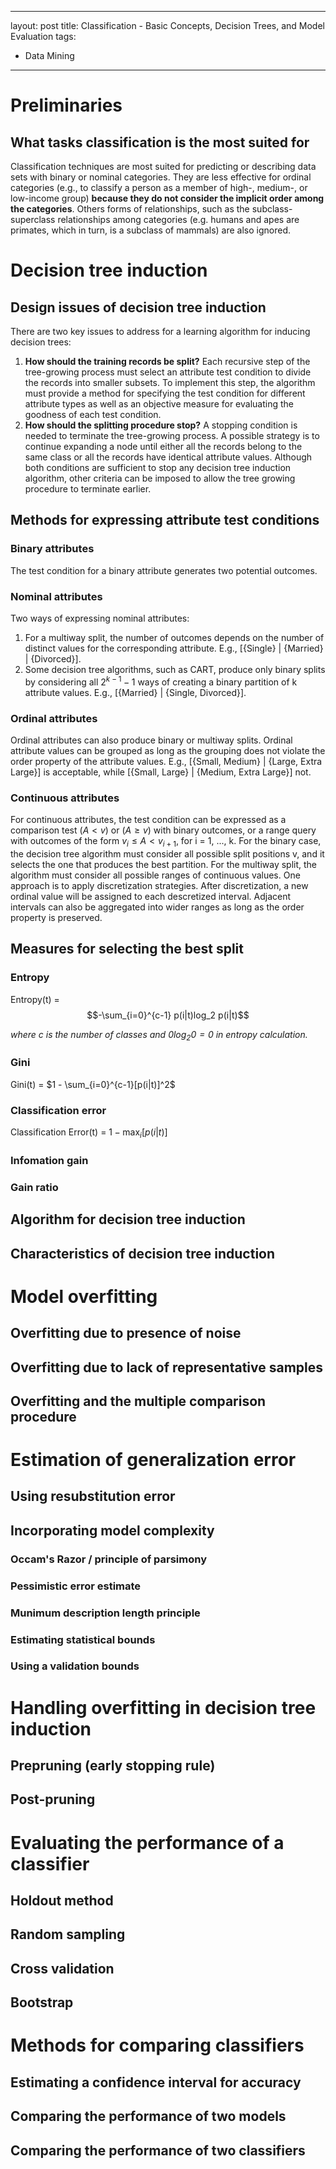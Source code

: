 
---
layout: post
title: Classification - Basic Concepts, Decision Trees, and Model Evaluation
tags: 
- Data Mining

---

# Preliminaries
## What tasks classification is the most suited for
Classification techniques are most suited for predicting or describing data sets with binary or nominal categories. They are less effective for ordinal categories (e.g., to classify a person as a member of high-, medium-, or low-income group) **because they do not consider the implicit order among the categories**.
Others forms of relationships, such as the subclass-superclass relationships among categories (e.g. humans and apes are primates, which in turn, is a subclass of mammals) are also ignored.
# Decision tree induction
## Design issues of decision tree induction
There are two key issues to address for a learning algorithm for inducing decision trees:
 1. **How should the training records be split?** Each recursive step of the tree-growing process must select an attribute test condition to divide the records into smaller subsets. To implement this step, the algorithm must provide a method for specifying the test condition for different attribute types as well as an objective measure for evaluating the goodness of each test condition.
 2. **How should the splitting procedure stop?** A stopping condition is needed to terminate the tree-growing process. A possible strategy is to continue expanding a node until either all the records belong to the same class or all the records have identical attribute values. Although both conditions are sufficient to stop any decision tree induction algorithm, other criteria can be imposed to allow the tree growing procedure to terminate earlier.
## Methods for expressing attribute test conditions
### Binary attributes
The test condition for a binary attribute generates two potential outcomes.
### Nominal attributes
Two ways of expressing nominal attributes:
 1. For a multiway split, the number of outcomes depends on the number of distinct values for the corresponding attribute. E.g., [{Single} | {Married} | {Divorced}].
 2. Some decision tree algorithms, such as CART, produce only binary splits by considering all $2^{k-1} - 1$ ways of creating a binary partition of k attribute values. E.g., [{Married} | {Single, Divorced}].
### Ordinal attributes
Ordinal attributes can also produce binary or multiway splits. Ordinal attribute values can be grouped as long as the grouping does not violate the order property of the attribute values. E.g., [{Small, Medium} | {Large, Extra Large}] is acceptable, while [{Small, Large} | {Medium, Extra Large}] not.
### Continuous attributes
For continuous attributes, the test condition can be expressed as a comparison test ($A \lt v$) or ($A \ge v$) with binary outcomes, or a range query with outcomes of the form $v_{i} \le A \lt v_{i+1}$, for i = 1, ..., k.
For the binary case, the decision tree algorithm must consider all possible split positions v, and it selects the one that produces the best partition.
For the multiway split, the algorithm must consider all possible ranges of continuous values. One approach is to apply discretization strategies. After discretization, a new ordinal value will be assigned to each descretized interval. Adjacent intervals can also be aggregated into wider ranges as long as the order property is preserved.
## Measures for selecting the best split
### Entropy
Entropy(t) = $$-\sum_{i=0}^{c-1} p(i|t)log_2 p(i|t)$$

*where c is the number of classes and $0log_2 0 = 0$ in entropy calculation.*
### Gini
Gini(t) = $1 - \sum_{i=0}^{c-1}[p(i|t)]^2$
### Classification error
Classification Error(t) = $1 - \max_{i}{[p(i|t)]}$
### Infomation gain

### Gain ratio




## Algorithm for decision tree induction
## Characteristics of decision tree induction


# Model overfitting
## Overfitting due to presence of noise
## Overfitting due to lack of representative samples
## Overfitting and the multiple comparison procedure




# Estimation of generalization error
## Using resubstitution error
## Incorporating model complexity
### Occam's Razor / principle of parsimony
### Pessimistic error estimate
### Munimum description length principle
### Estimating statistical bounds
### Using a validation bounds


# Handling overfitting in decision tree induction
## Prepruning (early stopping rule)
## Post-pruning

# Evaluating the performance of a classifier
## Holdout method
## Random sampling
## Cross validation
## Bootstrap


# Methods for comparing classifiers
## Estimating a confidence interval for accuracy
## Comparing the performance of two models
## Comparing the performance of two classifiers

<!--stackedit_data:
eyJoaXN0b3J5IjpbLTcxNTU5NDA3OV19
-->
